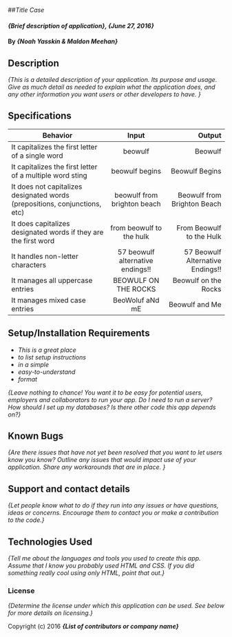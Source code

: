 ##_Title Case_

#### _{Brief description of application}, {June 27, 2016}_

#### By _**{Noah Yasskin & Maldon Meehan}**_

## Description

_{This is a detailed description of your application. Its purpose and usage.  Give as much detail as needed to explain what the application does, and any other information you want users or other developers to have. }_

## Specifications
| Behavior        | Input       | Output  |
| ------------- |:-------------:| -----:|
|   It capitalizes the first letter of a single word    | beowulf | Beowulf |
|   It capitalizes the first letter of a multiple word sting    | beowulf begins | Beowulf Begins |
|   It does not capitalizes designated words (prepositions, conjunctions, etc)    | beowulf from brighton beach | Beowulf from Brighton Beach |
|   It does capitalizes designated words if they are the first word   | from beowulf to the hulk | From Beowulf to the Hulk |
|   It handles non-letter characters | 57 beowulf alternative endings!! | 57 Beowulf Alternative Endings!! |
|   It manages all uppercase entries | BEOWULF ON THE ROCKS | Beowulf on the Rocks
|   It manages mixed case entries | BeoWoluf aNd mE | Beowulf and Me


## Setup/Installation Requirements

* _This is a great place_
* _to list setup instructions_
* _in a simple_
* _easy-to-understand_
* _format_

_{Leave nothing to chance! You want it to be easy for potential users, employers and collaborators to run your app. Do I need to run a server? How should I set up my databases? Is there other code this app depends on?}_

## Known Bugs

_{Are there issues that have not yet been resolved that you want to let users know you know?  Outline any issues that would impact use of your application.  Share any workarounds that are in place. }_

## Support and contact details

_{Let people know what to do if they run into any issues or have questions, ideas or concerns.  Encourage them to contact you or make a contribution to the code.}_

## Technologies Used

_{Tell me about the languages and tools you used to create this app. Assume that I know you probably used HTML and CSS. If you did something really cool using only HTML, point that out.}_

### License

*{Determine the license under which this application can be used.  See below for more details on licensing.}*

Copyright (c) 2016 **_{List of contributors or company name}_**

